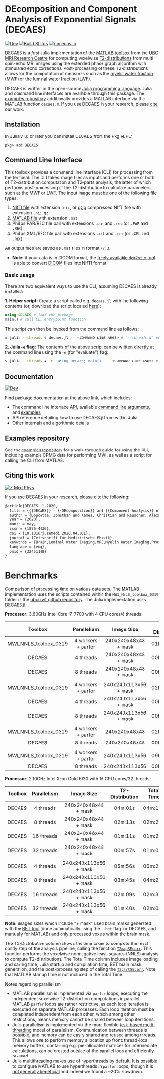 # DEcomposition and Component Analysis of Exponential Signals (DECAES)

<!-- [![Stable](https://img.shields.io/badge/docs-stable-blue.svg)](https://jondeuce.github.io/DECAES.jl/stable) -->
[![Dev](https://img.shields.io/badge/docs-dev-blue.svg)](https://jondeuce.github.io/DECAES.jl/dev)
[![Build Status](https://github.com/jondeuce/DECAES.jl/workflows/CI/badge.svg)](https://github.com/jondeuce/DECAES.jl/actions?query=workflow%3ACI)
[![codecov.io](https://codecov.io/github/jondeuce/DECAES.jl/branch/master/graph/badge.svg)](http://codecov.io/github/jondeuce/DECAES.jl/branch/master)

DECAES is a *fast* Julia implementation of the [MATLAB toolbox](https://mriresearch.med.ubc.ca/news-projects/myelin-water-fraction/) from the [UBC MRI Research Centre](https://mriresearch.med.ubc.ca/) for computing voxelwise [T2-distributions](https://doi.org/10.1016/0022-2364(89)90011-5) from multi spin-echo MRI images using the extended phase graph algorithm with stimulated echo corrections.
Post-processing of these T2-distributions allows for the computation of measures such as the [myelin water fraction (MWF)](https://doi.org/10.1002/mrm.1910310614) or the [luminal water fraction (LWF)](https://doi.org/10.1148/radiol.2017161687).

DECAES is written in the open-source [Julia programming language](https://julialang.org/).
Julia and command line interfaces are available through this package.
The [examples repository](https://github.com/jondeuce/mwiexamples) additionally provides a MATLAB interface via the MATLAB function `decaes.m`.
If you use DECAES in your research, please [cite](CITATION.bib) our work.

## Installation

In Julia v1.6 or later you can install DECAES from the Pkg REPL:
```
pkg> add DECAES
```

## Command Line Interface

This toolbox provides a command line interface (CLI) for processing from the terminal.
The CLI takes image files as inputs and performs one or both of T2-distribution computation and T2-parts analysis, the latter of which performs post-processing of the T2-distribution to calculate parameters such as the MWF or LWF.
The input image must be one of the following file types:

1. [NIfTI file](https://nifti.nimh.nih.gov/) with extension `.nii`, or [gzip](https://www.gzip.org/) compressed NIfTI file with extension `.nii.gz`
2. [MATLAB file](https://www.mathworks.com/help/matlab/import_export/mat-file-versions.html) with extension `.mat`
3. Philips [PAR/REC](https://www.nitrc.org/plugins/mwiki/index.php/dcm2nii:MainPage#Philips_PAR.2FREC_Images) file pair with extensions `.par` and `.rec` (or `.PAR` and `.REC`)
4. Philips XML/REC file pair with extensions `.xml` and `.rec` (or `.XML` and `.REC`)

All output files are saved as `.mat` files in format `v7.3`.

* **Note:** if your data is in DICOM format, the [freely available `dcm2niix` tool](https://www.nitrc.org/plugins/mwiki/index.php/dcm2nii:MainPage) is able to convert [DICOM](https://www.nitrc.org/plugins/mwiki/index.php/dcm2nii:MainPage#General_Usage) files into NIfTI format.

### Basic usage

There are two equivalent ways to use the CLI, assuming DECAES is already installed:

**1. Helper script:** Create a script called e.g. `decaes.jl` with the following contents (or, download the script located [here](https://github.com/jondeuce/DECAES.jl/blob/master/api/decaes.jl)):

```julia
using DECAES # load the package
main() # call CLI entrypoint function
```

This script can then be invoked from the command line as follows:

```bash
$ julia --threads 4 decaes.jl -- <COMMAND LINE ARGS> # `--threads N` enables parallel processing with `N` threads
```

**2. Julia `-e` flag:** The contents of the above script can be written directly at the command line using the `-e` (for "evaluate") flag:

```bash
$ julia --threads 4 -e 'using DECAES; main()' -- <COMMAND LINE ARGS> # `--threads N` enables parallel processing with `N` threads
```

## Documentation

[![Dev](https://img.shields.io/badge/docs-dev-blue.svg)](https://jondeuce.github.io/DECAES.jl/dev)

Find package documentation at the above link, which includes:
* The command line interface [API](https://jondeuce.github.io/DECAES.jl/dev/cli), available [command line arguments](https://jondeuce.github.io/DECAES.jl/dev/cli/#Arguments-1), and [examples](https://jondeuce.github.io/DECAES.jl/dev/cli/#Examples-1)
* API reference detailing how to use DECAES.jl from within Julia
* Other internals and algorithmic details

## Examples repository

See the [examples repository](https://github.com/jondeuce/mwiexamples) for a walk-through guide for using the CLI, including example CPMG data for performing MWI, as well as a script for calling the CLI from MATLAB.

## Citing this work

[![Z Med Phys](https://cdn.ncbi.nlm.nih.gov/corehtml/query/egifs/https:--linkinghub.elsevier.com-ihub-images-PubMedLink.gif)](https://doi.org/10.1016/j.zemedi.2020.04.001)

If you use DECAES in your research, please cite the following:

```tex
@article{DECAES.jl-2020,
  title = {{{DECAES}} - {{DEcomposition}} and {{Component Analysis}} of {{Exponential Signals}}},
  author = {Doucette, Jonathan and Kames, Christian and Rauscher, Alexander},
  year = {2020},
  month = may,
  issn = {1876-4436},
  doi = {10.1016/j.zemedi.2020.04.001},
  journal = {Zeitschrift Fur Medizinische Physik},
  keywords = {Brain,Luminal Water Imaging,MRI,Myelin Water Imaging,Prostate},
  language = {eng},
  pmid = {32451148}
}
```

# Benchmarks

Comparison of processing time on various data sets.
The MATLAB implementation uses the scripts contained within the `MWI_NNLS_toolbox_0319` folder in the [ubcmwf github repository](https://github.com/ubcmri/ubcmwf).
The Julia implementation uses DECAES.jl.

**Processor:** 3.60GHz Intel Core i7-7700 with 4 CPU cores/8 threads:

<center>

| Toolbox                | Parallelism        | Image Size             | T2-Distribution | Speedup   | Total Time   | Speedup   |
| :---:                  | :---:              | :---:                  | :---:           | :---:     | :---:        | :---:     |
| MWI_NNLS_toolbox_0319  | 4 workers + parfor | 240x240x48x48 + mask   | 01h:29m:35s     | -         | 01h:30m:37s  | -         |
| DECAES                 | 4 threads          | 240x240x48x48 + mask   | 00h:01m:35s     | **57X**   | 00h:02m:34s  | **35X**   |
| DECAES                 | 8 threads          | 240x240x48x48 + mask   | 00h:01m:24s     | **64X**   | 00h:02m:14s  | **41X**   |
|                        |                    |                        |                 |           |              |           |
| MWI_NNLS_toolbox_0319  | 4 workers + parfor | 240x240x113x56 + mask  | 02h:25m:19s     | -         | 02h:27m:52s  | -         |
| DECAES                 | 4 threads          | 240x240x113x56 + mask  | 00h:02m:34s     | **57X**   | 00h:04m:00s  | **37X**   |
| DECAES                 | 8 threads          | 240x240x113x56 + mask  | 00h:02m:20s     | **62X**   | 00h:03m:38s  | **41X**   |
|                        |                    |                        |                 |           |              |           |
| MWI_NNLS_toolbox_0319  | 4 workers + parfor | 240x240x48x48          | 02h:53m:13s     | -         | 02h:54m:24s  | -         |
| DECAES                 | 8 threads          | 240x240x48x48          | 00h:03m:35s     | **48X**   | 00h:04m:11s  | **42X**   |
|                        |                    |                        |                 |           |              |           |
| MWI_NNLS_toolbox_0319  | 4 workers + parfor | 240x240x113x56         | 09h:35m:17s     | -         | 09h:39m:33s  | -         |
| DECAES                 | 8 threads          | 240x240x113x56         | 00h:11m:49s     | **49X**   | 00h:12m:36s  | **46X**   |

</center>

<!--
Benchmarks for small datasets from the [examples repository](https://github.com/jondeuce/mwiexamples)
| Toolbox                | Parallelism        | Image Size             | T2-Distribution | Speedup   | Total Time   | Speedup   |
| :---:                  | :---:              | :---:                  | :---:           | :---:     | :---:        | :---:     |
| MWI_NNLS_toolbox_0319  | 4 workers + parfor | 175x140x1x56           | 00h:03m:03s     |    -      | 00h:03m:04s  |    -      |
| DECAES                 | 1 thread           | 175x140x1x56           | 00h:00m:13s     | **14X**   | 00h:00m:30s  | **6.1X**  |
| DECAES                 | 4 threads          | 175x140x1x56           | 00h:00m:07s     | **26X**   | 00h:00m:26s  | **7.1X**  |
| DECAES                 | 8 threads          | 175x140x1x56           | 00h:00m:05s     | **37X**   | 00h:00m:23s  | **8.0X**  |
|                        |                    |                        |                 |           |              |           |
| MWI_NNLS_toolbox_0319  | 4 workers + parfor | 175x140x8x56           | 00h:19m:56s     | -         | 00h:20m:02s  | -         |
| DECAES                 | 1 thread           | 175x140x8x56           | 00h:01m:28s     | **14X**   | 00h:01m:46s  | **11X**   |
| DECAES                 | 4 threads          | 175x140x8x56           | 00h:00m:26s     | **46X**   | 00h:00m:46s  | **26X**   |
| DECAES                 | 8 threads          | 175x140x8x56           | 00h:00m:23s     | **52X**   | 00h:00m:43s  | **28X**   |
-->

**Processor:** 2.10GHz Intel Xeon Gold 6130 with 16 CPU cores/32 threads:

<center>

| Toolbox                | Parallelism        | Image Size             | T2-Distribution | Total Time  |
| :---:                  | :---:              | :---:                  | :---:           | :---:       |
| DECAES                 | 4 threads          | 240x240x48x48 + mask   | 04m:01s         | 04m:14s     |
| DECAES                 | 8 threads          | 240x240x48x48 + mask   | 02m:13s         | 02m:28s     |
| DECAES                 | 16 threads         | 240x240x48x48 + mask   | 01m:11s         | 01m:24s     |
| DECAES                 | 32 threads         | 240x240x48x48 + mask   | 00m:57s         | 01m:09s     |
|                        |                    |                        |                 |             |
| DECAES                 | 4 threads          | 240x240x113x56 + mask  | 05m:56s         | 06m:25s     |
| DECAES                 | 8 threads          | 240x240x113x56 + mask  | 03m:45s         | 04m:21s     |
| DECAES                 | 16 threads         | 240x240x113x56 + mask  | 02m:09s         | 02m:37s     |
| DECAES                 | 32 threads         | 240x240x113x56 + mask  | 01m:40s         | 02m:09s     |

</center>

**Note:** images sizes which include "+ mask" used brain masks generated with the [BET tool](https://fsl.fmrib.ox.ac.uk/fsl/fslwiki/BET/UserGuide) (done automatically using the `--bet` flag for DECAES, and manually for MATLAB) and only processed voxels within the brain mask.

The T2-Distribution column shows the time taken to complete the most costly step of the analysis pipeline, calling the function [`T2mapSEcorr`](https://jondeuce.github.io/DECAES.jl/dev/ref.html#DECAES.T2mapSEcorr).
This function performs the voxelwise nonnegative least-squares (NNLS) analysis to compute T2-distributions.
The Total Time column includes image loading and saving time, Julia startup and compilation time, BET brain mask generation, and the post-processing step of calling the [`T2partSEcorr`](https://jondeuce.github.io/DECAES.jl/dev/ref.html#DECAES.T2partSEcorr).
Note that MATLAB startup time is not included in the Total Time.

Notes regarding parallelism:
* MATLAB parallelism is implemented via `parfor` loops, executing the independent voxelwise T2-distribution computations in parallel.
MATLAB `parfor` loops are rather restrictive, as each loop iteration is executed on separate MATLAB processes.
Each loop iteration must be completed independent from each other, which among other restrictions, means memory cannot be shared between loop iterations.
* Julia parallelism is implemented via the more flexible [task-based multi-threading](https://julialang.org/blog/2019/07/multithreading) model of parallelism.
Communication between threads is possible, and memory can be easily shared and reused among threads.
This allows one to perform memory allocation up front: thread-local memory buffers, containing e.g. pre-allocated matrices for intermediate calculations, can be created outside of the parallel loop and efficiently re-used.
* Julia multithreading makes use of hyperthreads by default.
It is possible to configure MATLAB to use hyperthreads in `parfor` loops, though it is [not generally beneficial](https://www.mathworks.com/matlabcentral/answers/80129-definitive-answer-for-hyperthreading-and-the-parallel-computing-toolbox-pct) and indeed we found a ~20% slowdown.
